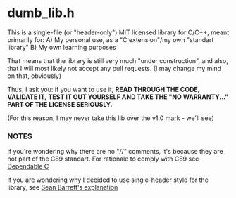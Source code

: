 # dumb\_lib.h

This is a single-file (or "header-only") MIT licensed library for C/C++,
meant primarily for:
	A) My personal use, as a "C extension"/my own "standart library"
	B) My own learning purposes

That means that the library is still very much "under construction",
and also, that I will most likely not accept any pull requests.
(I may change my mind on that, obviously)

Thus, I ask you: if you want to use it, **READ THROUGH THE CODE, VALIDATE IT,**
**TEST IT OUT YOURSELF AND TAKE THE "NO WARRANTY..." PART OF THE LICENSE SERIOUSLY.**

(For this reason, I may never take this lib over the v1.0 mark - we'll see)

### NOTES

If you're wondering why there are no "//" comments, it's because they are not part
of the C89 standart. For rationale to comply with C89 see [Dependable C](https://www.dependablec.org/)

If you are wondering why I decided to use single-header style for the library, see [Sean Barrett's explanation](https://github.com/nothings/stb?tab=readme-ov-file#why-single-file-headers)
